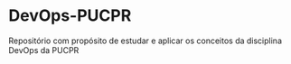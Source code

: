 # DevOps-PUCPR
Repositório com propósito de estudar e aplicar os conceitos da disciplina DevOps da PUCPR
